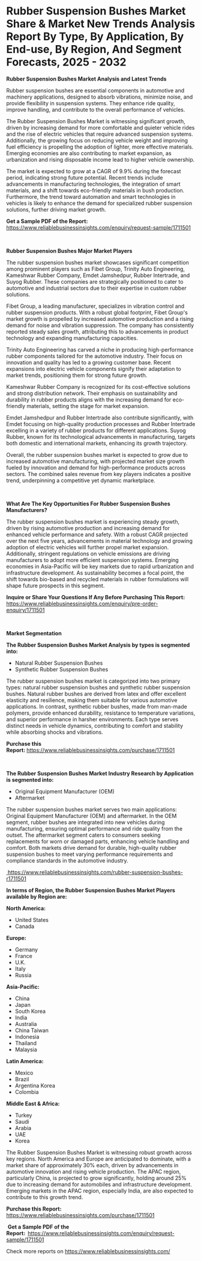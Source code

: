 <p><h1>Rubber Suspension Bushes Market Share & Market New Trends Analysis Report By Type, By Application, By End-use, By Region, And Segment Forecasts, 2025 - 2032</h1></p><p><strong>Rubber Suspension Bushes Market Analysis and Latest Trends</strong></p>
<p><p>Rubber suspension bushes are essential components in automotive and machinery applications, designed to absorb vibrations, minimize noise, and provide flexibility in suspension systems. They enhance ride quality, improve handling, and contribute to the overall performance of vehicles.</p><p>The Rubber Suspension Bushes Market is witnessing significant growth, driven by increasing demand for more comfortable and quieter vehicle rides and the rise of electric vehicles that require advanced suspension systems. Additionally, the growing focus on reducing vehicle weight and improving fuel efficiency is propelling the adoption of lighter, more effective materials. Emerging economies are also contributing to market expansion, as urbanization and rising disposable income lead to higher vehicle ownership.</p><p>The market is expected to grow at a CAGR of 9.9% during the forecast period, indicating strong future potential. Recent trends include advancements in manufacturing technologies, the integration of smart materials, and a shift towards eco-friendly materials in bush production. Furthermore, the trend toward automation and smart technologies in vehicles is likely to enhance the demand for specialized rubber suspension solutions, further driving market growth.</p></p>
<p><strong>Get a Sample PDF of the Report:&nbsp;</strong> <a href="https://www.reliablebusinessinsights.com/enquiry/request-sample/1711501?utm_campaign=3105&utm_medium=2&utm_source=Github&utm_content=ia&utm_term=27032025&utm_id=rubber-suspension-bushes">https://www.reliablebusinessinsights.com/enquiry/request-sample/1711501</a></p>
<p>&nbsp;</p>
<p><strong>Rubber Suspension Bushes Major Market Players</strong></p>
<p><p>The rubber suspension bushes market showcases significant competition among prominent players such as Fibet Group, Trinity Auto Engineering, Kameshwar Rubber Company, Emdet Jamshedpur, Rubber Intertrade, and Suyog Rubber. These companies are strategically positioned to cater to automotive and industrial sectors due to their expertise in custom rubber solutions.</p><p>Fibet Group, a leading manufacturer, specializes in vibration control and rubber suspension products. With a robust global footprint, Fibet Group's market growth is propelled by increased automotive production and a rising demand for noise and vibration suppression. The company has consistently reported steady sales growth, attributing this to advancements in product technology and expanding manufacturing capacities.</p><p>Trinity Auto Engineering has carved a niche in producing high-performance rubber components tailored for the automotive industry. Their focus on innovation and quality has led to a growing customer base. Recent expansions into electric vehicle components signify their adaptation to market trends, positioning them for strong future growth.</p><p>Kameshwar Rubber Company is recognized for its cost-effective solutions and strong distribution network. Their emphasis on sustainability and durability in rubber products aligns with the increasing demand for eco-friendly materials, setting the stage for market expansion.</p><p>Emdet Jamshedpur and Rubber Intertrade also contribute significantly, with Emdet focusing on high-quality production processes and Rubber Intertrade excelling in a variety of rubber products for different applications. Suyog Rubber, known for its technological advancements in manufacturing, targets both domestic and international markets, enhancing its growth trajectory.</p><p>Overall, the rubber suspension bushes market is expected to grow due to increased automotive manufacturing, with projected market size growth fueled by innovation and demand for high-performance products across sectors. The combined sales revenue from key players indicates a positive trend, underpinning a competitive yet dynamic marketplace.</p></p>
<p>&nbsp;</p>
<p><strong>What Are The Key Opportunities For Rubber Suspension Bushes Manufacturers?</strong></p>
<p><p>The rubber suspension bushes market is experiencing steady growth, driven by rising automotive production and increasing demand for enhanced vehicle performance and safety. With a robust CAGR projected over the next five years, advancements in material technology and growing adoption of electric vehicles will further propel market expansion. Additionally, stringent regulations on vehicle emissions are driving manufacturers to adopt more efficient suspension systems. Emerging economies in Asia-Pacific will be key markets due to rapid urbanization and infrastructure development. As sustainability becomes a focal point, the shift towards bio-based and recycled materials in rubber formulations will shape future prospects in this segment.</p></p>
<p><strong>Inquire or Share Your Questions If Any Before Purchasing This Report:</strong> <a href="https://www.reliablebusinessinsights.com/enquiry/pre-order-enquiry/1711501?utm_campaign=3105&utm_medium=2&utm_source=Github&utm_content=ia&utm_term=27032025&utm_id=rubber-suspension-bushes">https://www.reliablebusinessinsights.com/enquiry/pre-order-enquiry/1711501</a></p>
<p>&nbsp;</p>
<p><strong>Market Segmentation</strong></p>
<p><strong>The Rubber Suspension Bushes Market Analysis by types is segmented into:</strong></p>
<p><ul><li>Natural Rubber Suspension Bushes</li><li>Synthetic Rubber Suspension Bushes</li></ul></p>
<p><p>The rubber suspension bushes market is categorized into two primary types: natural rubber suspension bushes and synthetic rubber suspension bushes. Natural rubber bushes are derived from latex and offer excellent elasticity and resilience, making them suitable for various automotive applications. In contrast, synthetic rubber bushes, made from man-made polymers, provide enhanced durability, resistance to temperature variations, and superior performance in harsher environments. Each type serves distinct needs in vehicle dynamics, contributing to comfort and stability while absorbing shocks and vibrations.</p></p>
<p><strong>Purchase this Report:&nbsp;</strong><a href="https://www.reliablebusinessinsights.com/purchase/1711501?utm_campaign=3105&utm_medium=2&utm_source=Github&utm_content=ia&utm_term=27032025&utm_id=rubber-suspension-bushes">https://www.reliablebusinessinsights.com/purchase/1711501</a></p>
<p>&nbsp;</p>
<p><strong>The Rubber Suspension Bushes Market Industry Research by Application is segmented into:</strong></p>
<p><ul><li>Original Equipment Manufacturer (OEM)</li><li>Aftermarket</li></ul></p>
<p><p>The rubber suspension bushes market serves two main applications: Original Equipment Manufacturer (OEM) and aftermarket. In the OEM segment, rubber bushes are integrated into new vehicles during manufacturing, ensuring optimal performance and ride quality from the outset. The aftermarket segment caters to consumers seeking replacements for worn or damaged parts, enhancing vehicle handling and comfort. Both markets drive demand for durable, high-quality rubber suspension bushes to meet varying performance requirements and compliance standards in the automotive industry.</p></p>
<p><a href="https://www.reliablebusinessinsights.com/rubber-suspension-bushes-r1711501?utm_campaign=3105&utm_medium=2&utm_source=Github&utm_content=ia&utm_term=27032025&utm_id=rubber-suspension-bushes">&nbsp;https://www.reliablebusinessinsights.com/rubber-suspension-bushes-r1711501</a></p>
<p><strong>In terms of Region, the Rubber Suspension Bushes Market Players available by Region are:</strong></p>
<p>
    <p> <strong> North America: </strong>
        <ul>
            <li>United States</li>
            <li>Canada</li>
        </ul>
        </p> 
    <p> <strong> Europe: </strong>
        <ul>
            <li>Germany</li>
            <li>France</li>
            <li>U.K.</li>
            <li>Italy</li>
            <li>Russia</li>
        </ul>
        </p> 
    <p> <strong> Asia-Pacific: </strong>
        <ul>
            <li>China</li>
            <li>Japan</li>
            <li>South Korea</li>
            <li>India</li>
            <li>Australia</li>
            <li>China Taiwan</li>
            <li>Indonesia</li>
            <li>Thailand</li>
            <li>Malaysia</li>
        </ul>
        </p> 
    <p> <strong> Latin America: </strong>
        <ul>
            <li>Mexico</li>
            <li>Brazil</li>
            <li>Argentina Korea</li>
            <li>Colombia</li>
        </ul>
        </p> 
    <p> <strong> Middle East & Africa: </strong>
        <ul>
            <li>Turkey</li>
            <li>Saudi</li>
            <li>Arabia</li>
            <li>UAE</li>
            <li>Korea</li>
        </ul>
    </p>
    </p>
<p><p>The Rubber Suspension Bushes Market is witnessing robust growth across key regions. North America and Europe are anticipated to dominate, with a market share of approximately 30% each, driven by advancements in automotive innovation and rising vehicle production. The APAC region, particularly China, is projected to grow significantly, holding around 25% due to increasing demand for automobiles and infrastructure development. Emerging markets in the APAC region, especially India, are also expected to contribute to this growth trend.</p></p>
<p><strong>Purchase this Report: </strong><a href="https://www.reliablebusinessinsights.com/purchase/1711501?utm_campaign=3105&utm_medium=2&utm_source=Github&utm_content=ia&utm_term=27032025&utm_id=rubber-suspension-bushes">https://www.reliablebusinessinsights.com/purchase/1711501</a></p>
<p>&nbsp;<strong>Get a Sample PDF of the Report:&nbsp;&nbsp;</strong><a href="https://www.reliablebusinessinsights.com/enquiry/request-sample/1711501?utm_campaign=3105&utm_medium=2&utm_source=Github&utm_content=ia&utm_term=27032025&utm_id=rubber-suspension-bushes">https://www.reliablebusinessinsights.com/enquiry/request-sample/1711501</a></p>
<p><strong></strong></p>
<p>Check more reports on <a href="https://www.reliablebusinessinsights.com/?utm_campaign=3105&utm_medium=2&utm_source=Github&utm_content=ia&utm_term=27032025&utm_id=rubber-suspension-bushes">https://www.reliablebusinessinsights.com/</a></p>